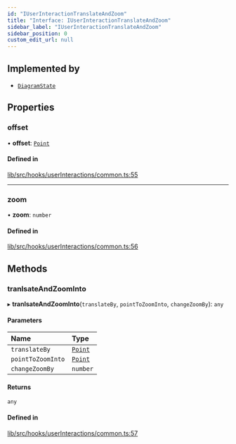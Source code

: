 ```yaml
---
id: "IUserInteractionTranslateAndZoom"
title: "Interface: IUserInteractionTranslateAndZoom"
sidebar_label: "IUserInteractionTranslateAndZoom"
sidebar_position: 0
custom_edit_url: null
---
```


## Implemented by

- [`DiagramState`](../classes/DiagramState)

## Properties

### offset

• **offset**: [`Point`](../#point)

#### Defined in

[lib/src/hooks/userInteractions/common.ts:55](https://github.com/tokarchyn/react-easy-diagram/blob/370fa2c/lib/src/hooks/userInteractions/common.ts#L55)

___

### zoom

• **zoom**: `number`

#### Defined in

[lib/src/hooks/userInteractions/common.ts:56](https://github.com/tokarchyn/react-easy-diagram/blob/370fa2c/lib/src/hooks/userInteractions/common.ts#L56)

## Methods

### tranlsateAndZoomInto

▸ **tranlsateAndZoomInto**(`translateBy`, `pointToZoomInto`, `changeZoomBy`): `any`

#### Parameters

| Name | Type |
| :------ | :------ |
| `translateBy` | [`Point`](../#point) |
| `pointToZoomInto` | [`Point`](../#point) |
| `changeZoomBy` | `number` |

#### Returns

`any`

#### Defined in

[lib/src/hooks/userInteractions/common.ts:57](https://github.com/tokarchyn/react-easy-diagram/blob/370fa2c/lib/src/hooks/userInteractions/common.ts#L57)
